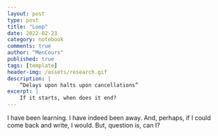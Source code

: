 ```yaml
---
layout: post
type: post
title: "Loop"
date: 2022-02-23
category: notebook
comments: true
author: "MenCours"
published: true
tags: [template]
header-img: /assets/research.gif
description: |
    “Delays upon halts upon cancellations”
excerpt: |
    If it starts, when does it end?
---
```

I have been learning. I have indeed been away. And, perhaps, if I could come back and write, I would. But, question is, can I?
